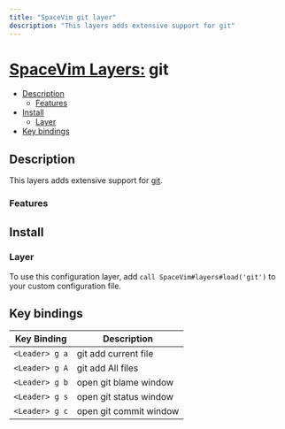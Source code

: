 ```yaml
---
title: "SpaceVim git layer"
description: "This layers adds extensive support for git"
---
```


# [SpaceVim Layers:](https://spacevim.org/layers) git

<!-- vim-markdown-toc GFM -->

- [Description](#description)
  - [Features](#features)
- [Install](#install)
  - [Layer](#layer)
- [Key bindings](#key-bindings)

<!-- vim-markdown-toc -->

## Description

This layers adds extensive support for [git](http://git-scm.com/).

### Features

## Install

### Layer

To use this configuration layer, add `call SpaceVim#layers#load('git')` to your custom configuration file.

## Key bindings

| Key Binding    | Description            |
| -------------- | ---------------------- |
| `<Leader> g a` | git add current file   |
| `<Leader> g A` | git add All files      |
| `<Leader> g b` | open git blame window  |
| `<Leader> g s` | open git status window |
| `<Leader> g c` | open git commit window |
